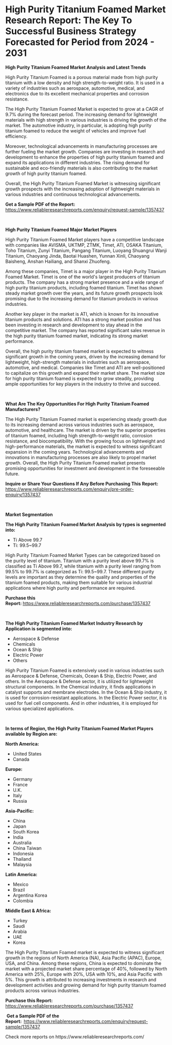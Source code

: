 <p><h1>High Purity Titanium Foamed Market Research Report: The Key To Successful Business Strategy Forecasted for Period from 2024 - 2031</h1></p><p><strong>High Purity Titanium Foamed Market Analysis and Latest Trends</strong></p>
<p><p>High Purity Titanium Foamed is a porous material made from high purity titanium with a low density and high strength-to-weight ratio. It is used in a variety of industries such as aerospace, automotive, medical, and electronics due to its excellent mechanical properties and corrosion resistance.</p><p>The High Purity Titanium Foamed Market is expected to grow at a CAGR of 9.7% during the forecast period. The increasing demand for lightweight materials with high strength in various industries is driving the growth of the market. The automotive industry, in particular, is adopting high purity titanium foamed to reduce the weight of vehicles and improve fuel efficiency.</p><p>Moreover, technological advancements in manufacturing processes are further fueling the market growth. Companies are investing in research and development to enhance the properties of high purity titanium foamed and expand its applications in different industries. The rising demand for sustainable and eco-friendly materials is also contributing to the market growth of high purity titanium foamed.</p><p>Overall, the High Purity Titanium Foamed Market is witnessing significant growth prospects with the increasing adoption of lightweight materials in various industries and continuous technological advancements.</p></p>
<p><strong>Get a Sample PDF of the Report:&nbsp;</strong> <a href="https://www.reliableresearchreports.com/enquiry/request-sample/1357437">https://www.reliableresearchreports.com/enquiry/request-sample/1357437</a></p>
<p>&nbsp;</p>
<p><strong>High Purity Titanium Foamed Major Market Players</strong></p>
<p><p>High Purity Titanium Foamed Market players have a competitive landscape with companies like AVISMA, UKTMP, ZTMK, Timet, ATI, OSAKA Titanium, Toho Titanium, Zunyi Titanium, Pangang Titanium, Luoyang Shuangrui Wanji Titanium, Chaoyang Jinda, Baotai Huashen, Yunnan Xinli, Chaoyang Baisheng, Anshan Hailiang, and Shanxi Zhuofeng. </p><p>Among these companies, Timet is a major player in the High Purity Titanium Foamed Market. Timet is one of the world's largest producers of titanium products. The company has a strong market presence and a wide range of high purity titanium products, including foamed titanium. Timet has shown steady market growth over the years, and its future growth prospects look promising due to the increasing demand for titanium products in various industries.</p><p>Another key player in the market is ATI, which is known for its innovative titanium products and solutions. ATI has a strong market position and has been investing in research and development to stay ahead in the competitive market. The company has reported significant sales revenue in the high purity titanium foamed market, indicating its strong market performance.</p><p>Overall, the high purity titanium foamed market is expected to witness significant growth in the coming years, driven by the increasing demand for lightweight, high-strength materials in industries such as aerospace, automotive, and medical. Companies like Timet and ATI are well-positioned to capitalize on this growth and expand their market share. The market size for high purity titanium foamed is expected to grow steadily, providing ample opportunities for key players in the industry to thrive and succeed.</p></p>
<p>&nbsp;</p>
<p><strong>What Are The Key Opportunities For High Purity Titanium Foamed Manufacturers?</strong></p>
<p><p>The High Purity Titanium Foamed market is experiencing steady growth due to its increasing demand across various industries such as aerospace, automotive, and healthcare. The market is driven by the superior properties of titanium foamed, including high strength-to-weight ratio, corrosion resistance, and biocompatibility. With the growing focus on lightweight and high-performance materials, the market is expected to witness significant expansion in the coming years. Technological advancements and innovations in manufacturing processes are also likely to propel market growth. Overall, the High Purity Titanium Foamed market presents promising opportunities for investment and development in the foreseeable future.</p></p>
<p><strong>Inquire or Share Your Questions If Any Before Purchasing This Report:</strong> <a href="https://www.reliableresearchreports.com/enquiry/pre-order-enquiry/1357437">https://www.reliableresearchreports.com/enquiry/pre-order-enquiry/1357437</a></p>
<p>&nbsp;</p>
<p><strong>Market Segmentation</strong></p>
<p><strong>The High Purity Titanium Foamed Market Analysis by types is segmented into:</strong></p>
<p><ul><li>Ti Above 99.7</li><li>Ti: 99.5~99.7</li></ul></p>
<p><p>High Purity Titanium Foamed Market Types can be categorized based on the purity level of titanium. Titanium with a purity level above 99.7% is classified as Ti Above 99.7, while titanium with a purity level ranging from 99.5% to 99.7% is categorized as Ti: 99.5~99.7. These different purity levels are important as they determine the quality and properties of the titanium foamed products, making them suitable for various industrial applications where high purity and performance are required.</p></p>
<p><strong>Purchase this Report:&nbsp;</strong><a href="https://www.reliableresearchreports.com/purchase/1357437">https://www.reliableresearchreports.com/purchase/1357437</a></p>
<p>&nbsp;</p>
<p><strong>The High Purity Titanium Foamed Market Industry Research by Application is segmented into:</strong></p>
<p><ul><li>Aerospace & Defense</li><li>Chemicals</li><li>Ocean & Ship</li><li>Electric Power</li><li>Others</li></ul></p>
<p><p>High Purity Titanium Foamed is extensively used in various industries such as Aerospace & Defense, Chemicals, Ocean & Ship, Electric Power, and others. In the Aerospace & Defense sector, it is utilized for lightweight structural components. In the Chemical industry, it finds applications in catalyst supports and membrane electrodes. In the Ocean & Ship industry, it is used for corrosion-resistant applications. In the Electric Power sector, it is used for fuel cell components. And in other industries, it is employed for various specialized applications.</p></p>
<p>&nbsp;</p>
<p><strong>In terms of Region, the High Purity Titanium Foamed Market Players available by Region are:</strong></p>
<p>
    <p> <strong> North America: </strong>
        <ul>
            <li>United States</li>
            <li>Canada</li>
        </ul>
        </p> 
    <p> <strong> Europe: </strong>
        <ul>
            <li>Germany</li>
            <li>France</li>
            <li>U.K.</li>
            <li>Italy</li>
            <li>Russia</li>
        </ul>
        </p> 
    <p> <strong> Asia-Pacific: </strong>
        <ul>
            <li>China</li>
            <li>Japan</li>
            <li>South Korea</li>
            <li>India</li>
            <li>Australia</li>
            <li>China Taiwan</li>
            <li>Indonesia</li>
            <li>Thailand</li>
            <li>Malaysia</li>
        </ul>
        </p> 
    <p> <strong> Latin America: </strong>
        <ul>
            <li>Mexico</li>
            <li>Brazil</li>
            <li>Argentina Korea</li>
            <li>Colombia</li>
        </ul>
        </p> 
    <p> <strong> Middle East & Africa: </strong>
        <ul>
            <li>Turkey</li>
            <li>Saudi</li>
            <li>Arabia</li>
            <li>UAE</li>
            <li>Korea</li>
        </ul>
    </p>
    </p>
<p><p>The High Purity Titanium Foamed market is expected to witness significant growth in the regions of North America (NA), Asia Pacific (APAC), Europe, USA, and China. Among these regions, China is expected to dominate the market with a projected market share percentage of 40%, followed by North America with 25%, Europe with 20%, USA with 10%, and Asia Pacific with 5%. This growth is attributed to increasing investments in research and development activities and growing demand for high purity titanium foamed products across various industries.</p></p>
<p><strong>Purchase this Report: </strong><a href="https://www.reliableresearchreports.com/purchase/1357437">https://www.reliableresearchreports.com/purchase/1357437</a></p>
<p>&nbsp;<strong>Get a Sample PDF of the Report:&nbsp;&nbsp;</strong><a href="https://www.reliableresearchreports.com/enquiry/request-sample/1357437">https://www.reliableresearchreports.com/enquiry/request-sample/1357437</a></p>
<p><strong></strong></p>
<p>Check more reports on https://www.reliableresearchreports.com/</p>